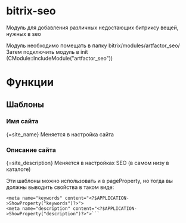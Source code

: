 # bitrix-seo
Модуль для добавления различных недостающих битриксу вещей, нужных в seo

Модуль необходимо помещать в папку bitrix/modules/artfactor_seo/
Затем подключить модуль в init (CModule::IncludeModule("artfactor_seo"))

# Функции

## Шаблоны

### Имя сайта
{=site_name}
Меняется в настройка сайта

### Описание сайта
{=site_description} 
Меняется в настройках SEO (в самом низу в каталоге)

Эти шаблоны можно использовать и в pageProperty, но тогда вы должны выводить свойства в таком виде: 
```<title><?$APPLICATION->ShowTitle()?></title>
<meta name="keywords" content="<?$APPLICATION->ShowProperty("keywords")?>">
<meta name="description" content="<?$APPLICATION->ShowProperty("description")?>">```
